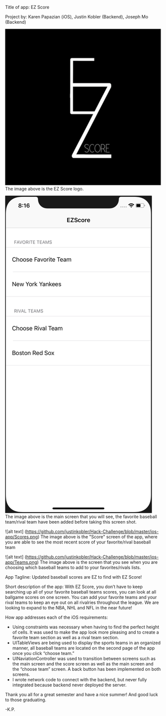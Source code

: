 Title of app: EZ Score

Project by: Karen Papazian (iOS), Justin Kobler (Backend), Joseph Mo (Backend) 

![alt text](https://github.com/justinkobler/Hack-Challenge/blob/master/ios-app/EZ_Score.png)
The image above is the EZ Score logo.

![alt text](https://github.com/justinkobler/Hack-Challenge/blob/master/ios-app/MainScreen.png)
The image above is the main screen that you will see, the favorite baseball team/rival team have been added before taking this screen shot.

![alt text] (https://github.com/justinkobler/Hack-Challenge/blob/master/ios-app/Scores.png)
The image above is the "Score" screen of the app, where you are able to see the most recent score of your favorite/rival baseball team

![alt text] (https://github.com/justinkobler/Hack-Challenge/blob/master/ios-app/Teams.png)
The image above is the screen that you see when you are choosing which baseball teams to add to your favorites/rivals lists.

App Tagline: Updated baseball scores are EZ to find with EZ Score!

Short description of the app: With EZ Score, you don’t have to keep searching up all of your favorite baseball teams scores, you can look at all ballgame scores on one screen. You can add your favorite teams and your rival teams to keep an eye out on all rivalries throughout the league. We are looking to expand to the NBA, NHL and NFL in the near future!

How app addresses each of the iOS requirements:
- Using constraints was necessary when having to find the perfect height of cells. It was used to make the app look more pleasing and to create a favorite team section as well as a rival team section.
- UITableViews are being used to display the sports teams in an organized manner, all baseball teams are located on the second page of the app once you click “choose team.”
- UINaviationController was used to transition between screens such as the main screen and the score screen as well as the main screen and the “choose team” screen. A back button has been implemented on both screens.
- I wrote network code to connect with the backend, but never fully integrated because backend never deployed the server.

Thank you all for a great semester and have a nice summer! And good luck to those graduating.

-K.P.
